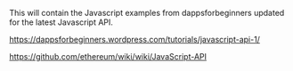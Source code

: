 This will contain the Javascript examples from dappsforbeginners updated for the latest Javascript API.

https://dappsforbeginners.wordpress.com/tutorials/javascript-api-1/

https://github.com/ethereum/wiki/wiki/JavaScript-API
